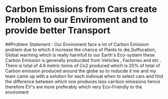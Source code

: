 # Carbon Emissions from Cars create Problem to our Enviroment and to provide better Transport 
##Problem Statement :
Our Enviroment face a lot of Carbon Emission problem due to which it increase the chance of Plants to die,Suffocation, Global warming which is really harmfull to our Earth's Eco-system these Carbon Emission is generally producded from Vehicles , Factories and etc . There is total of 4.6 metric tonns of Co2 produced which is 20% of total of Carbon emission produced around the globe so to reducde it me and my team came up with a solution for each indiviual when to select cars and find the difference between which one produces less carrbon emissions hence therefore EV's are more preferably which very Eco-Friendly to the enviroment 
